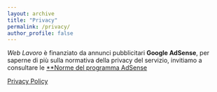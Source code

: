 ```yaml
---
layout: archive
title: "Privacy"
permalink: /privacy/
author_profile: false
---
```


_Web Lavoro_ è finanziato da annunci pubblicitari **Google AdSense**, per saperne di più sulla normativa della privacy del servizio, invitiamo a consultare le [**Norme del programma AdSense](https://support.google.com/adsense/answer/48182?hl=it) 

<a href="//www.iubenda.com/privacy-policy/8227693" class="iubenda-white iubenda-embed" title="Privacy Policy">Privacy Policy</a><script type="text/javascript">(function (w,d) {var loader = function () {var s = d.createElement("script"), tag = d.getElementsByTagName("script")[0]; s.src = "//cdn.iubenda.com/iubenda.js"; tag.parentNode.insertBefore(s,tag);}; if(w.addEventListener){w.addEventListener("load", loader, false);}else if(w.attachEvent){w.attachEvent("onload", loader);}else{w.onload = loader;}})(window, document);</script>